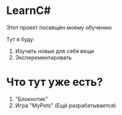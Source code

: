 # LearnC#
Этот проект посвящён моему обучению

Тут я буду:
1. Изучать новые для себя вещи
2. Эксперементировать

Что тут уже есть?
=================
1. "Блокнотик"
2. Игра "MyPets" (Ещё разрабатывается)
